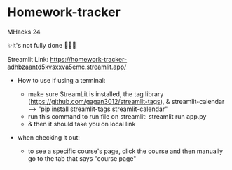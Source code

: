 # Homework-tracker
MHacks 24

✨it's not fully done 😵‍💫✨

Streamlit Link: https://homework-tracker-adhbzaantd5kvsxxva5emc.streamlit.app/

- How to use if using a terminal:
  - make sure StreamLit is installed, the tag library (https://github.com/gagan3012/streamlit-tags), & streamlit-calendar --> "pip install streamlit-tags streamlit-calendar"
  - run this command to run file on streamlit: streamlit run app.py
  - & then it should take you on local link

- when checking it out:
  - to see a specific course's page, click the course and then manually go to the tab that says "course page"
